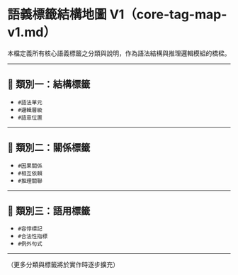 # 語義標籤結構地圖 V1（core-tag-map-v1.md）

本檔定義所有核心語義標籤之分類與說明，作為語法結構與推理邏輯模組的橋樑。

---

## 🧠 類別一：結構標籤

- `#語法單元`
- `#邏輯層級`
- `#語意位置`

---

## 🔁 類別二：關係標籤

- `#因果關係`
- `#相互依賴`
- `#推理關聯`

---

## 🔺 類別三：語用標籤

- `#容悖標記`
- `#合法性指標`
- `#例外句式`

---

（更多分類與標籤將於實作時逐步擴充）
